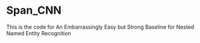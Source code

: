 # Span_CNN
This is the code for An Embarrassingly Easy but Strong Baseline for Nested Named Entity Recognition
